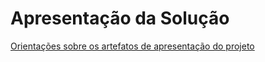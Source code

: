 # Apresentação da Solução

<a href="../docs/10-Apresentação do Projeto.md"> Orientações sobre os artefatos de apresentação do projeto</a>





